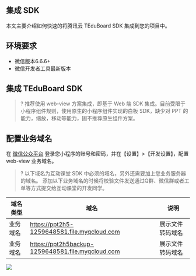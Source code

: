 ## 集成 SDK

本文主要介绍如何快速的将腾讯云 TEduBoard SDK 集成到您的项目中。

## 环境要求

- 微信版本6.6.6+
- 微信开发者工具最新版本

## 集成 TEduBoard SDK

>? 推荐使用 web-view 方案集成，即基于 Web 端 SDK 集成。目前受限于小程序组件规则，使用原生的小程序组件实现的白板 SDK，缺少对 PPT 的能力，缩放，移动等能力，固不推荐原生组件方案。

## 配置业务域名

在 [微信公众平台](https://mp.weixin.qq.com/) 登录您小程序的账号和密码，并在【设置】>【开发设置】，配置 web-view 业务域名。

>? 以下域名为互动课堂 SDK 中必须的域名，另外还需要加上您业务服务器的域名。
添加以下业务域名的时候将校验文件发送通过Q群、微信群或者工单等方式提交给互动课堂的开发同学。

| 域名类型              | 域名                                                    | 说明                          |
| --------------------- | ------------------------------------------------------- | ----------------------------- |
| 业务域名 | https://ppt2h5-1259648581.file.myqcloud.com	         | 展示文件转码域名              |
| 业务域名 | https://ppt2h5backup-1259648581.file.myqcloud.com         | 展示文件转码域名              |

![](https://main.qcloudimg.com/raw/6a9af283d7481535df99971811681669.png)
